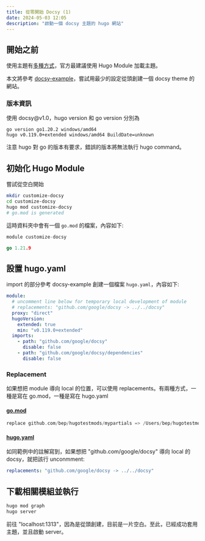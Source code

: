 ```yaml
---
title: 從零開始 Docsy (1)
date: 2024-05-03 12:05
description: "啟動一個 docsy 主題的 hugo 網站"
---
```

## 開始之前

使用主題有[多種方式](https://www.docsy.dev/docs/get-started/#installation-options)，官方最建議使用 Hugo Module 加載主題。

本文將參考 [docsy-example](https://github.com/google/docsy-example)，嘗試用最少的設定從頭創建一個 docsy theme 的網站。

### 版本資訊
使用 docsy\@v1.0，hugo version 和 go version 分別為
```
go version go1.20.2 windows/amd64
hugo v0.119.0+extended windows/amd64 BuildDate=unknown
```
注意 hugo 對 go 的版本有要求，錯誤的版本將無法執行 hugo command。


## 初始化 Hugo Module 
嘗試從空白開始
```bash
mkdir customize-docsy
cd customize-docsy
hugo mod customize-docsy
# go.mod is generated 
```

這時資料夾中會有一個 `go.mod` 的檔案，內容如下: 
```go
module customize-docsy

go 1.21.9
```

## 設置 hugo.yaml
import 的部分參考 docsy-example 創建一個檔案 `hugo.yaml`，內容如下: 
```yaml
module:
  # uncomment line below for temporary local development of module
  # replacements: "github.com/google/docsy -> ../../docsy"
  proxy: "direct"
  hugoVersion:
    extended: true
    min: "v0.119.0+extended"
  imports:
    - path: "github.com/google/docsy"
      disable: false
    - path: "github.com/google/docsy/dependencies"
      disable: false

```

### Replacement 
如果想把 module 導向 local 的位置，可以使用 replacements。有兩種方式，一種是寫在 go.mod，一種是寫在 hugo.yaml 
#### [go.mod](https://gohugo.io/hugo-modules/use-modules/#make-and-test-changes-in-a-module)

```go
replace github.com/bep/hugotestmods/mypartials => /Users/bep/hugotestmods/mypartials
```

#### [hugo.yaml ](https://gohugo.io/hugo-modules/configuration/#module-configuration-top-level)
如同範例中的註解寫到，如果想把 "github.com/google/docsy" 導向 local 的 docsy，就把該行 unconmment: 

```yaml
replacements: "github.com/google/docsy -> ../../docsy"
```

## 下載相關模組並執行
```go
hugo mod graph
hugo server 
```
前往 "localhost:1313"，因為是從頭創建，目前是一片空白。至此，已經成功套用主題，並且啟動 server。

